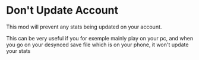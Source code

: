 # Don't Update Account

This mod will prevent any stats being updated on your account.

This can be very useful if you for exemple mainly play on your pc, and when you go on your desynced save file which is on your phone, it won't update your stats